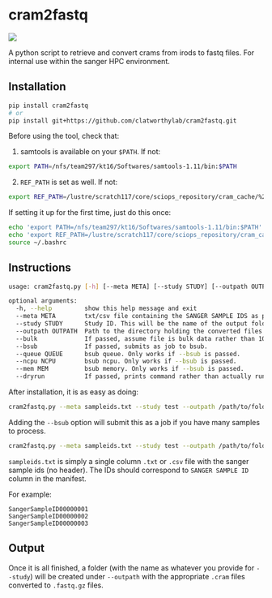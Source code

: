 # cram2fastq
[![](https://img.shields.io/pypi/v/cram2fastq?logo=PyPI)](https://pypi.org/project/cram2fastq/)

A python script to retrieve and convert crams from irods to fastq files. For internal use within the sanger HPC environment.

## Installation
```bash
pip install cram2fastq
# or
pip install git+https://github.com/clatworthylab/cram2fastq.git
```

Before using the tool, check that:

1) samtools is available on your `$PATH`. If not:
```bash
export PATH=/nfs/team297/kt16/Softwares/samtools-1.11/bin:$PATH
```

2) `REF_PATH` is set as well. If not:
```bash
export REF_PATH=/lustre/scratch117/core/sciops_repository/cram_cache/%2s/%2s/%s:/lustre/scratch118/core/sciops_repository/cram_cache/%2s/%2s/%s:URL=http:://sf2-farm-srv1.internal.sanger.ac.uk::8000/%s
```

If setting it up for the first time, just do this once:
```bash
echo 'export PATH=/nfs/team297/kt16/Softwares/samtools-1.11/bin:$PATH' >> ~/.bashrc
echo 'export REF_PATH=/lustre/scratch117/core/sciops_repository/cram_cache/%2s/%2s/%s:/lustre/scratch118/core/sciops_repository/cram_cache/%2s/%2s/%s:URL=http:://sf2-farm-srv1.internal.sanger.ac.uk::8000/%s' >> ~/.bashrc
source ~/.bashrc
````

## Instructions
```bash
usage: cram2fastq.py [-h] [--meta META] [--study STUDY] [--outpath OUTPATH] [--bulk] [--bsub] [--queue QUEUE] [--ncpu NCPU] [--mem MEM] [--dryrun]

optional arguments:
  -h, --help         show this help message and exit
  --meta META        txt/csv file containing the SANGER SAMPLE IDS as per manifest as a separate line for each sample.
  --study STUDY      Study ID. This will be the name of the output folder.
  --outpath OUTPATH  Path to the directory holding the converted files.
  --bulk             If passed, assume file is bulk data rather than 10x data.
  --bsub             If passed, submits as job to bsub.
  --queue QUEUE      bsub queue. Only works if --bsub is passed.
  --ncpu NCPU        bsub ncpu. Only works if --bsub is passed.
  --mem MEM          bsub memory. Only works if --bsub is passed.
  --dryrun           If passed, prints command rather than actually run.
```

After installation, it is as easy as doing:
```bash
cram2fastq.py --meta sampleids.txt --study test --outpath /path/to/folder --bulk
```

Adding the `--bsub` option will submit this as a job if you have many samples to process.
```bash
cram2fastq.py --meta sampleids.txt --study test --outpath /path/to/folder --bulk --bsub
```

`sampleids.txt` is simply a single column `.txt` or `.csv` file with the sanger sample ids (no header).
The IDs should correspond to `SANGER SAMPLE ID` column in the manifest.

For example:
```
SangerSampleID00000001
SangerSampleID00000002
SangerSampleID00000003
```

## Output
Once it is all finished, a folder (with the name as whatever you provide for `--study`) will be created under `--outpath` with the appropriate `.cram` files converted to `.fastq.gz` files.
